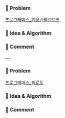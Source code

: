### 📕 Problem

[프로그래머스_가장긴팰린드롬](https://school.programmers.co.kr/learn/courses/30/lessons/12904) 

### 📗 Idea & Algorithm



### 📘 Comment




—

### 📕 Problem

[프로그래머스_피로도](https://school.programmers.co.kr/learn/courses/30/lessons/87946)

### 📗 Idea & Algorithm



### 📘 Comment


